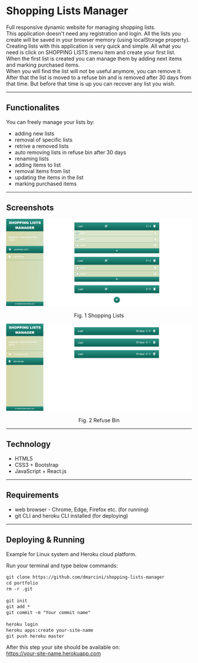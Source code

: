 # Shopping Lists Manager

Full responsive dynamic website for managing shopping lists.
<br>
This application doesn't need any registration and login.
All the lists you create will be saved in your browser memory
(using localStorage property).
<br>
Creating lists with this application is very quick and simple. 
All what you need is click on SHOPPING LISTS
menu item and create your first list.
<br>
When the first list is created you can manage them by adding next 
items and marking purchased items.
<br>
When you will find the list will not be useful anymore, you can remove it. 
After that the list is moved to a refuse bin and is removed 
after 30 days from that time. But before that time is up 
you can recover any list you wish.

---

## Functionalites

You can freely manage your lists by:
* adding new lists
* removal of specific lists
* retrive a removed lists
* auto removing lists in refuse bin after 30 days
* renaming lists
* adding items to list
* removal items from list
* updating the items in the list
* marking purchased items

---

## Screenshots

![](./src/assets/images/README/shopping-lists.PNG)
<p align="center">Fig. 1 Shopping Lists</p>

![](./src/assets/images/README/refuse-bin.PNG)
<p align="center">Fig. 2 Refuse Bin</p>

---

## Technology
* HTML5
* CSS3 + Bootstrap
* JavaScript + React.js

---

## Requirements
* web browser - Chrome, Edge, Firefox etc. (for running) 
* git CLI and heroku CLI installed (for deploying)

---

## Deploying & Running
Example for Linux system and Heroku cloud platform.

Run your terminal and type below commands: 
```
git clone https://github.com/dmarcini/shopping-lists-manager
cd portfolio
rm -r .git

git init
git add *
git commit -m "Your commit name"

heroku login
heroku apps:create your-site-name
git push heroku master
```
After this step your site should be available on: <br>
https://your-site-name.herokuapp.com
